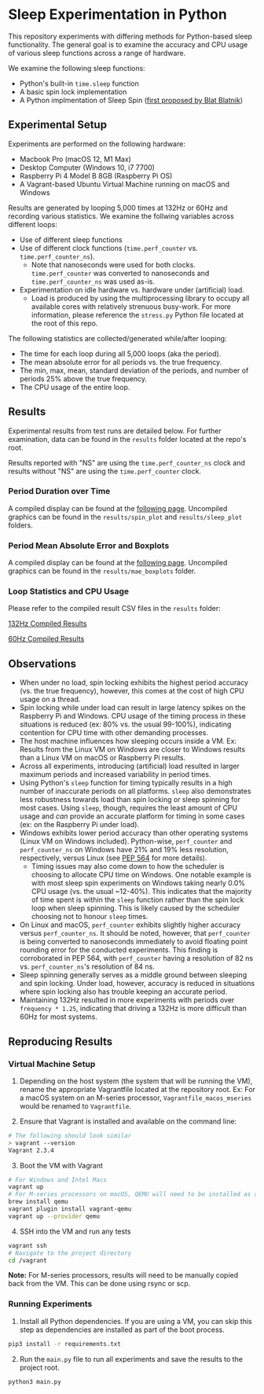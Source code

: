 # Sleep Experimentation in Python

This repository experiments with differing methods for Python-based sleep functionality. The general goal is to examine the accuracy and CPU usage of various sleep functions across a range of hardware.

We examine the following sleep functions:

- Python's built-in `time.sleep` function
- A basic spin lock implementation
- A Python implmentation of Sleep Spin ([first proposed by Blat Blatnik](https://blog.bearcats.nl/accurate-sleep-function/))

## Experimental Setup

Experiments are performed on the following hardware:

- Macbook Pro (macOS 12, M1 Max)
- Desktop Computer (Windows 10, i7 7700)
- Raspberry Pi 4 Model B 8GB (Raspberry Pi OS)
- A Vagrant-based Ubuntu Virtual Machine running on macOS and Windows

Results are generated by looping 5,000 times at 132Hz or 60Hz and recording various statistics. We examine the follwing variables across different loops:

- Use of different sleep functions
- Use of different clock functions (`time.perf_counter` vs. `time.perf_counter_ns`).
    - Note that nanoseconds were used for both clocks. `time.perf_counter` was converted to nanoseconds and `time.perf_counter_ns` was used as-is.
- Experimentation on idle hardware vs. hardware under (artificial) load.
    - Load is produced by using the multiprocessing library to occupy all available cores with relatively strenuous busy-work. For more information, please reference the `stress.py` Python file located at the root of this repo.

The following statistics are collected/generated while/after looping:

- The time for each loop during all 5,000 loops (aka the period).
- The mean absolute error for all periods vs. the true frequency.
- The min, max, mean, standard deviation of the periods, and number of periods 25% above the true frequency.
- The CPU usage of the entire loop.

## Results

Experimental results from test runs are detailed below. For further examination, data can be found in the `results` folder located at the repo's root.

Results reported with "NS" are using the `time.perf_counter_ns` clock and results without "NS" are using the `time.perf_counter` clock.

### Period Duration over Time

A compiled display can be found at the [following page](results_period_duration.md). Uncompiled graphics can be found in the `results/spin_plot` and `results/sleep_plot` folders.

### Period Mean Absolute Error and Boxplots

A compiled display can be found at the [following page](results_mae_boxplot.md). Uncompiled graphics can be found in the `results/mae_boxplots` folder.

### Loop Statistics and CPU Usage

Please refer to the compiled result CSV files in the `results` folder:

[132Hz Compiled Results](results/compiled_stats_132Hz.csv)

[60Hz Compiled Results](results/compiled_stats_60Hz.csv)

## Observations

- When under no load, spin locking exhibits the highest period accuracy (vs. the true frequency), however, this comes at the cost of high CPU usage on a thread.
- Spin locking while under load can result in large latency spikes on the Raspberry Pi and Windows. CPU usage of the timing process in these situations is reduced (ex: 80% vs. the usual 99-100%), indicating contention for CPU time with other demanding processes.
- The host machine influences how sleeping occurs inside a VM. Ex: Results from the Linux VM on Windows are closer to Windows results than a Linux VM on macOS or Raspberry Pi results.
- Across all experiments, introducing (artificial) load resulted in larger maximum periods and increased variability in period times.
- Using Python's `sleep` function for timing typically results in a high number of inaccurate periods on all platforms. `sleep` also demonstrates less robustness towards load than spin locking or sleep spinning for most cases. Using `sleep`, though, requires the least amount of CPU usage and *can* provide an accurate platform for timing in some cases (ex: on the Raspberry Pi under load).
- Windows exhibits lower period accuracy than other operating systems (Linux VM on Windows included). Python-wise, `perf_counter` and `perf_counter_ns` on Windows have 21% and 19% less resolution, respectively, versus Linux (see [PEP 564](https://peps.python.org/pep-0564/#annex-clocks-resolution-in-python) for more details).
    - Timing issues may also come down to how the scheduler is choosing to allocate CPU time on Windows. One notable example is with most sleep spin experiments on Windows taking nearly 0.0% CPU usage (vs. the usual ~12-40%). This indicates that the majority of time spent is within the `sleep` function rather than the spin lock loop when sleep spinning. This is likely caused by the scheduler choosing not to honour `sleep` times.
- On Linux and macOS, `perf_counter` exhibits slightly higher accuracy versus `perf_counter_ns`. It should be noted, however, that `perf_counter` is being converted to nanoseconds immediately to avoid floating point rounding error for the conducted experiments. This finding is corroborated in PEP 564, with `perf_counter` having a resolution of 82 ns vs. `perf_counter_ns`'s resolution of 84 ns.
- Sleep spinning generally serves as a middle ground between sleeping and spin locking. Under load, however, accuracy is reduced in situations where spin locking also has trouble keeping an accurate period.
- Maintaining 132Hz resulted in more experiments with periods over `frequency * 1.25`, indicating that driving a 132Hz is more difficult than 60Hz for most systems.

## Reproducing Results

### Virtual Machine Setup

1. Depending on the host system (the system that will be running the VM), rename the appropriate Vagrantfile located at the repository root. Ex: For a macOS system on an M-series processor, `Vagrantfile_macos_mseries` would be renamed to `Vagrantfile`.

2. Ensure that Vagrant is installed and available on the command line:

```bash
# The following should look similar
> vagrant --version
Vagrant 2.3.4
```

3. Boot the VM with Vagrant

```bash
# For Windows and Intel Macs
vagrant up
# For M-series processors on macOS, QEMU will need to be installed as a plugin and specified as the provider
brew install qemu
vagrant plugin install vagrant-qemu
vagrant up --provider qemu
```

4. SSH into the VM and run any tests

```bash
vagrant ssh
# Navigate to the project directory
cd /vagrant
```

**Note:** For M-series processors, results will need to be manually copied back from the VM. This can be done using rsync or scp.

### Running Experiments

1. Install all Python dependencies. If you are using a VM, you can skip this step as dependencies are installed as part of the boot process.

```bash
pip3 install -r requirements.txt
```

2. Run the `main.py` file to run all experiments and save the results to the project root.

```bash
python3 main.py
```
